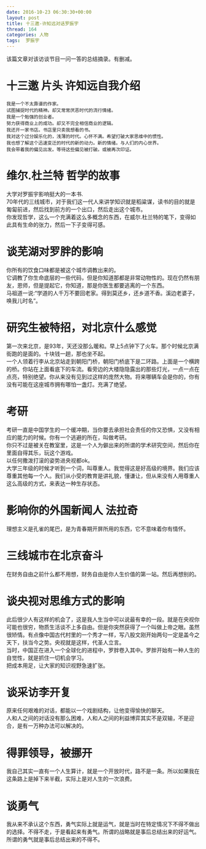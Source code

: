 ```yaml
---
date: 2016-10-23 06:30:30+00:00
layout: post
title: 十三邀-许知远对话罗振宇 
thread: 164
categories: 人物
tags:  罗振宇
---
```


>
该篇文章对该访谈节目一问一答的总结摘录。有删减。

# 十三邀 片头 许知远自我介绍
```
我是一个不太靠谱的作家。
试图捕捉时代的精神。却又常常厌恶时代的流行情绪。
我是一个勉强的创业者。
努力获得商业上的成功。却又不完全相信商业的逻辑。
我还开一家书店。书店里只卖我想看的书。
我对这个过分娱乐化的，浅薄的时代。心怀不满。希望打破大家思维中的惯性。
我也想了解这个迅速变迁的时代的新的动力。新的情绪。与人们的内心世界。
我会带着我的偏见出发。等待这些偏见被打破。或被再次印证。
```
# 维尔.杜兰特 哲学的故事 
大学对罗振宇影响挺大的一本书.  
70年代的三线城市，对于我们这一代人来讲学知识就是稻粱谋，读书的目的就是匍匐前进，然后找到前方的一个出口，然后走出这个城市。   
你发现哲学，这么一个充满着这么多概念的东西，在威尔.杜兰特的笔下，变得如此具有生命的张力，然后一下子变得可感。
# 谈芜湖对罗胖的影响
你所有的饮食口味都是被这个城市调教出来的。  
它调教了你生命底层的一些代码，但是你知道那都是非常动物性的。现在仍然有朋友，恩师，但是提起它，你知道，那是你医生都要逃离的一个东西。      
马祖道一说:“学道的人千万不要回老家。得到莫还乡，还乡道不香。溪边老婆子，唤我儿时名”。
# 研究生被特招，对北京什么感觉
第一次来北京，是93年，天还没那么暖和。早上5点钟下了火车。那个时候北京满街跑的是面的。十块钱一趟，那也坐不起。   
一个人领着行李从北京站走到朝阳门桥，朝阳门桥底下是二环路。上面是一个横跨的桥。你站在上面看底下的车流。看旁边的大楼隐隐露出的那些灯光，一点一点在点亮，特别绝望。你从来没有见到过这样的庞然大物。将来哪辆车会是你的，你有没有可能在这座城市拥有哪怕一盏灯。充满了绝望。
# 考研
考研一直是中国学生的一个缓冲期，当你要去承担社会责任的你又恐惧，又没有相应的能力的时候。你有一个逃避的所在，叫做考研。   
你只不过是被关在教室里，这是一个人为僻出来的所谓的学术研究空间，然后你在里面自得其乐，玩这个游戏。   
以任何撒泼打滚的姿势进央视都ok。   
大学三年级的时候才听到一个词，叫尊重人。我觉得这是好高级的境界。我们应该尊重其他每一个人。我们从小受的教育是讲礼貌，懂谦让，但从来没有人用尊重人这么高级的方式，来表达一种生存状态。   
# 影响你的外国新闻人 法拉奇
理想主义是孔雀的尾巴，是为青春期开屏所用的东西，它不意味着你有情怀。
# 三线城市在北京奋斗
在财务自由之前什么都不用想，财务自由是你人生价值的第一站。然后再想别的。
# 谈央视对思维方式的影响
此后很少人有这样的机会了，这是我人生当中可以说最有幸的一段。就是在央视你可能也很穷，物质生活谈不上多自由。但是你突然获得了一个叫做上帝之眼。虽然很矫情。有点像中国古代村里的一个秀才一样，写八股文刚开始两句一定是盖今之天下，扶当今之势。央视就是这样，代圣人立言。   
当时，中国正在进入一个全球化的进程中，罗胖卷入其中。罗胖开始有一种人生的自觉性，就是抓住一切机会学习。   
把成本用足，让大家的知识视野急速扩张。
# 谈采访李开复
原来任何艰难的对话，都能以一个戏剧结构，让他变得愉快的聊天。   
人和人之间的对话没有那么困难，人和人之间的利益博弈其实不是双输，不是迎合，是有一万种办法可以解决的。   
# 得罪领导，被挪开
我自己其实一直有一个人生算计，就是一个开放时代，路不是一条。所以如果我在这条路上是掉下来半截，实际上是对人生的一次浪费。   
# 谈勇气
我从来不承认这个东西，勇气实际上就是运气，就是当时在特定情况下不得不做出的选择。不得不走，于是看起来有勇气。所谓的战略就是事后总结出来的好运气。所谓的勇气就是事后总结出来的不得不。


